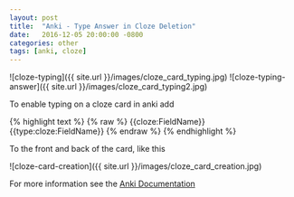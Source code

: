 ```yaml
---
layout: post
title:  "Anki - Type Answer in Cloze Deletion"
date:   2016-12-05 20:00:00 -0800
categories: other
tags: [anki, cloze]
---
```


![cloze-typing]({{ site.url }}/images/cloze_card_typing.jpg)
![cloze-typing-answer]({{ site.url }}/images/cloze_card_typing2.jpg)

To enable typing on a cloze card in anki add

{% highlight text %}
{% raw %}
{{cloze:FieldName}}
{{type:cloze:FieldName}}
{% endraw %}
{% endhighlight %}

To the front and back of the card, like this

![cloze-card-creation]({{ site.url }}/images/cloze_card_creation.jpg)

For more information see the [Anki Documentation](http://ankisrs.net/docs/manual.html#typinganswers)
